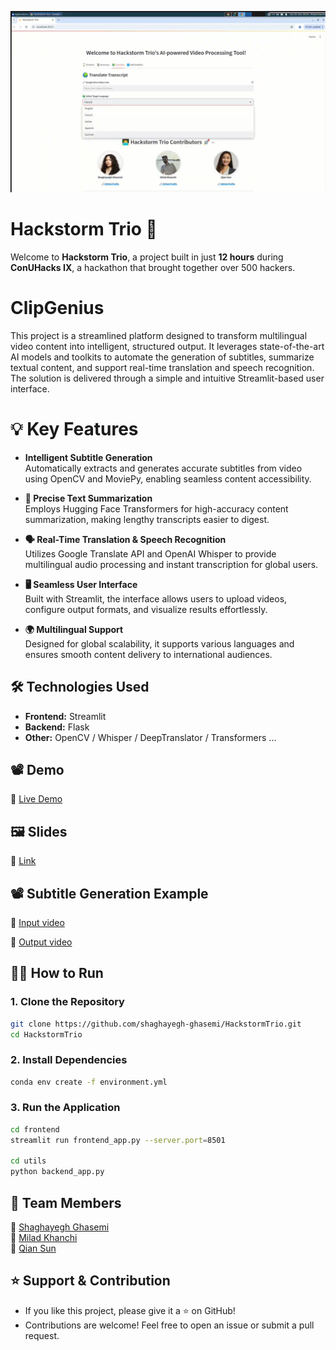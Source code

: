 [![Real Time Translation Based on AI](/ai.png)](https://drive.google.com/file/d/15HyKCIQCapjHQqBC5Ib1zLj0PZ-PJWSs/view?usp=sharing)
# Hackstorm Trio 🚀

Welcome to **Hackstorm Trio**, a project built in just **12 hours** during **ConUHacks IX**, a hackathon that brought together over 500 hackers.

# ClipGenius

This project is a streamlined platform designed to transform multilingual video content into intelligent, structured output. It leverages state-of-the-art AI models and toolkits to automate the generation of subtitles, summarize textual content, and support real-time translation and speech recognition. The solution is delivered through a simple and intuitive Streamlit-based user interface.


# 💡 Key Features
- **Intelligent Subtitle Generation**  
Automatically extracts and generates accurate subtitles from video using OpenCV and MoviePy, enabling seamless content accessibility.  

- **🧠 Precise Text Summarization**  
Employs Hugging Face Transformers for high-accuracy content summarization, making lengthy transcripts easier to digest.  

- **🗣 Real-Time Translation & Speech Recognition**  
Utilizes Google Translate API and OpenAI Whisper to provide multilingual audio processing and instant transcription for global users.  

- **🖥 Seamless User Interface**  
Built with Streamlit, the interface allows users to upload videos, configure output formats, and visualize results effortlessly.  

- **🌍 Multilingual Support**  
Designed for global scalability, it supports various languages and ensures smooth content delivery to international audiences.  

## 🛠️ Technologies Used
- **Frontend:** Streamlit
- **Backend:** Flask
- **Other:** OpenCV / Whisper / DeepTranslator / Transformers ...

## 📽️ Demo
🔗 [Live Demo](https://drive.google.com/file/d/15HyKCIQCapjHQqBC5Ib1zLj0PZ-PJWSs/view?usp=sharing) <!-- Replace with your deployed link or demo video -->



## 🖼️ Slides
🔗 [Link](https://docs.google.com/presentation/d/1qJCVv_6w7r9BogDKMFAWBl-uOdJzI8CR/edit?usp=sharing&ouid=114519568541965646466&rtpof=true&sd=true) <!-- Replace with your deployed link or demo video -->

## 📽️ Subtitle Generation Example
🔗 [Input video](https://drive.google.com/file/d/1x2HlTWOH2_rJJWeEU7xl5na-mtfCqKV2/view?usp=drive_link) <!-- Replace with your deployed link or demo video -->

🔗 [Output video](https://drive.google.com/file/d/1KZcbv3ilAZyG3vM2Q9QxBA-EalwO3Ls0/view?usp=sharing) <!-- Replace with your deployed link or demo video -->


## 🏃‍♂️ How to Run
### **1. Clone the Repository**
```bash
git clone https://github.com/shaghayegh-ghasemi/HackstormTrio.git
cd HackstormTrio
```

### **2. Install Dependencies**
```bash
conda env create -f environment.yml
```

### **3. Run the Application**
```bash
cd frontend
streamlit run frontend_app.py --server.port=8501

cd utils
python backend_app.py 
```

## 👥 Team Members
👤 [Shaghayegh Ghasemi](https://github.com/shaghayegh-ghasemi)  
👤 [Milad Khanchi](https://github.com/Milad-Khanchi)  
👤 [Qian Sun](https://github.com/Chin-Sun)  

## ⭐ Support & Contribution
- If you like this project, please give it a ⭐ on GitHub!
- Contributions are welcome! Feel free to open an issue or submit a pull request.
